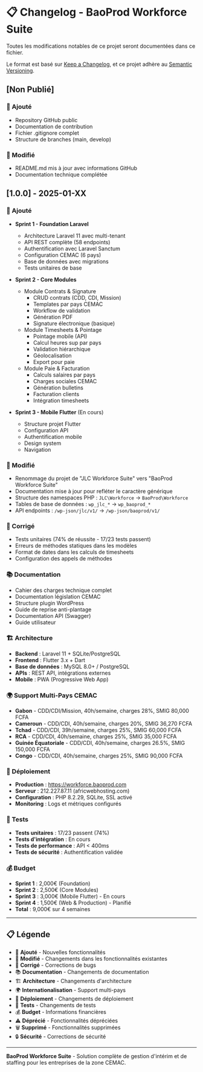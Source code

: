 # 📋 Changelog - BaoProd Workforce Suite

Toutes les modifications notables de ce projet seront documentées dans ce fichier.

Le format est basé sur [Keep a Changelog](https://keepachangelog.com/fr/1.0.0/),
et ce projet adhère au [Semantic Versioning](https://semver.org/lang/fr/).

## [Non Publié]

### 🚀 Ajouté
- Repository GitHub public
- Documentation de contribution
- Fichier .gitignore complet
- Structure de branches (main, develop)

### 🔧 Modifié
- README.md mis à jour avec informations GitHub
- Documentation technique complétée

## [1.0.0] - 2025-01-XX

### 🚀 Ajouté
- **Sprint 1 - Foundation Laravel**
  - Architecture Laravel 11 avec multi-tenant
  - API REST complète (58 endpoints)
  - Authentification avec Laravel Sanctum
  - Configuration CEMAC (6 pays)
  - Base de données avec migrations
  - Tests unitaires de base

- **Sprint 2 - Core Modules**
  - Module Contrats & Signature
    - CRUD contrats (CDD, CDI, Mission)
    - Templates par pays CEMAC
    - Workflow de validation
    - Génération PDF
    - Signature électronique (basique)
  - Module Timesheets & Pointage
    - Pointage mobile (API)
    - Calcul heures sup par pays
    - Validation hiérarchique
    - Géolocalisation
    - Export pour paie
  - Module Paie & Facturation
    - Calculs salaires par pays
    - Charges sociales CEMAC
    - Génération bulletins
    - Facturation clients
    - Intégration timesheets

- **Sprint 3 - Mobile Flutter** (En cours)
  - Structure projet Flutter
  - Configuration API
  - Authentification mobile
  - Design system
  - Navigation

### 🔧 Modifié
- Renommage du projet de "JLC Workforce Suite" vers "BaoProd Workforce Suite"
- Documentation mise à jour pour refléter le caractère générique
- Structure des namespaces PHP : `JLC\Workforce` → `BaoProd\Workforce`
- Tables de base de données : `wp_jlc_*` → `wp_baoprod_*`
- API endpoints : `/wp-json/jlc/v1/` → `/wp-json/baoprod/v1/`

### 🐛 Corrigé
- Tests unitaires (74% de réussite - 17/23 tests passent)
- Erreurs de méthodes statiques dans les modèles
- Format de dates dans les calculs de timesheets
- Configuration des appels de méthodes

### 📚 Documentation
- Cahier des charges technique complet
- Documentation législation CEMAC
- Structure plugin WordPress
- Guide de reprise anti-plantage
- Documentation API (Swagger)
- Guide utilisateur

### 🏗️ Architecture
- **Backend** : Laravel 11 + SQLite/PostgreSQL
- **Frontend** : Flutter 3.x + Dart
- **Base de données** : MySQL 8.0+ / PostgreSQL
- **APIs** : REST API, intégrations externes
- **Mobile** : PWA (Progressive Web App)

### 🌍 Support Multi-Pays CEMAC
- **Gabon** - CDD/CDI/Mission, 40h/semaine, charges 28%, SMIG 80,000 FCFA
- **Cameroun** - CDD/CDI, 40h/semaine, charges 20%, SMIG 36,270 FCFA
- **Tchad** - CDD/CDI, 39h/semaine, charges 25%, SMIG 60,000 FCFA
- **RCA** - CDD/CDI, 40h/semaine, charges 25%, SMIG 35,000 FCFA
- **Guinée Équatoriale** - CDD/CDI, 40h/semaine, charges 26.5%, SMIG 150,000 FCFA
- **Congo** - CDD/CDI, 40h/semaine, charges 25%, SMIG 90,000 FCFA

### 🚀 Déploiement
- **Production** : https://workforce.baoprod.com
- **Serveur** : 212.227.87.11 (africwebhosting.com)
- **Configuration** : PHP 8.2.29, SQLite, SSL activé
- **Monitoring** : Logs et métriques configurés

### 🧪 Tests
- **Tests unitaires** : 17/23 passent (74%)
- **Tests d'intégration** : En cours
- **Tests de performance** : API < 400ms
- **Tests de sécurité** : Authentification validée

### 💰 Budget
- **Sprint 1** : 2,000€ (Foundation)
- **Sprint 2** : 2,500€ (Core Modules)
- **Sprint 3** : 3,000€ (Mobile Flutter) - En cours
- **Sprint 4** : 1,500€ (Web & Production) - Planifié
- **Total** : 9,000€ sur 4 semaines

---

## 📋 Légende

- 🚀 **Ajouté** - Nouvelles fonctionnalités
- 🔧 **Modifié** - Changements dans les fonctionnalités existantes
- 🐛 **Corrigé** - Corrections de bugs
- 📚 **Documentation** - Changements de documentation
- 🏗️ **Architecture** - Changements d'architecture
- 🌍 **Internationalisation** - Support multi-pays
- 🚀 **Déploiement** - Changements de déploiement
- 🧪 **Tests** - Changements de tests
- 💰 **Budget** - Informations financières
- ⚠️ **Déprécié** - Fonctionnalités dépréciées
- 🗑️ **Supprimé** - Fonctionnalités supprimées
- 🔒 **Sécurité** - Corrections de sécurité

---

**BaoProd Workforce Suite** - Solution complète de gestion d'intérim et de staffing pour les entreprises de la zone CEMAC.
